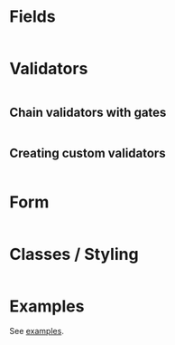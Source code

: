 <!-- TODO -->

# Fields

```ts
```

# Validators

```ts
```

## Chain validators with gates

```ts
```

## Creating custom validators

```ts
```

# Form

```ts
```

# Classes / Styling

```ts
```

# Examples

See [examples](examples/README.md).
